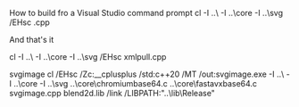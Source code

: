 
How to build fro a Visual Studio command prompt
cl  -I ..\ -I ..\core  -I ..\svg /EHsc <filename>.cpp

And that's it

cl  -I ..\ -I ..\core  -I ..\svg /EHsc xmlpull.cpp

svgimage
cl  /EHsc  /Zc:__cplusplus /std:c++20 /MT /out:svgimage.exe -I ..\ -I ..\core  -I ..\svg  ..\core\chromiumbase64.c ..\core\fastavxbase64.c svgimage.cpp blend2d.lib  /link /LIBPATH:"..\lib\Release"